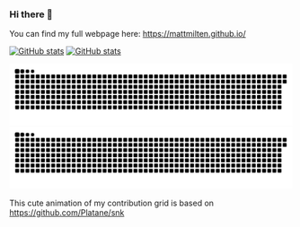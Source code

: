 ### Hi there 👋

You can find my full webpage here: https://mattmilten.github.io/

[![GitHub stats](https://github-readme-stats.vercel.app/api?username=mattmilten&count_private=true&show_icons=true&theme=dark#gh-dark-mode-only)](https://github.com/anuraghazra/github-readme-stats#gh-dark-mode-only)
[![GitHub stats](https://github-readme-stats.vercel.app/api?username=mattmilten&count_private=true&show_icons=true&theme=default#gh-light-mode-only)](https://github.com/anuraghazra/github-readme-stats#gh-light-mode-only)

[![github contribution grid snake animation](https://raw.githubusercontent.com/mattmilten/mattmilten/output/github-snake.svg#gh-dark-mode-only)](https://github.com/Platane/snk)
[![github contribution grid snake animation](https://raw.githubusercontent.com/mattmilten/mattmilten/output/github-snake-light.svg#gh-light-mode-only)](https://github.com/Platane/snk)

This cute animation of my contribution grid is based on https://github.com/Platane/snk
